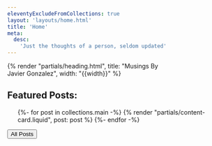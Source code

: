 ```yaml
---
eleventyExcludeFromCollections: true
layout: 'layouts/home.html'
title: 'Home'
meta:
  desc:
    'Just the thoughts of a person, seldom updated'
---
```

  {% render "partials/heading.html", title: "Musings By <br> Javier Gonzalez", width: "{{width}}" %}
  <div class="py-8 leading-8 {{ width }}">
    <h2 class="text-xl font-black py-4">Featured Posts:</h2>
    <ul class="grid grid-cols-1 md:grid-cols-2 lg:grid-cols-3 gap-4 justify-around">
    {%- for post in collections.main -%}
      {% render "partials/content-card.liquid", post: post %}
    {%- endfor -%}
    </ul>
    <div class="text-center">
      <a href="/blog/" class="">
      <button class="mt-4 px-4 py-2
        border-4
      bg-white 
      border-black
        drop-shadow-hard
        hover:drop-shadow-hard-sm
        hover:translate-y-1
        hover:translate-x-1       
        transition-all">
        All Posts
        </button>
      </a>
    </div>
  </div>